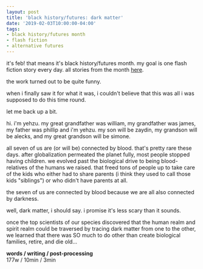 ```yaml
---
layout: post
title: 'black history/futures: dark matter'
date: '2019-02-03T10:00:00-04:00'
tags:
- black history/futures month
- flash fiction
- alternative futures
--- 
```


<p class="message">it's feb! that means it's black history/futures month. my goal is one flash fiction story every day. all stories from the month <a href="{{ site.baseurl }}tags/#black%20history/futures%20month-ref">here</a>.</p>

the work turned out to be quite funny. 

when i finally saw it for what it was, i couldn't believe that this was all i was supposed to do this time round. 

let me back up a bit. 

hi. i'm yehzu. my great grandfather was william, my grandfather was james, my father was phillip and i'm yehzu. my son will be zaydin, my grandson will be alecks, and my great grandson will be simone. 

all seven of us are (or will be) connected by blood. that's pretty rare these days. after globalization permeated the planet fully, most people stopped having children. we evolved past the biological drive to being blood-relatives of the humans we raised. that freed tons of people up to take care of the kids who either had to share parents (i think they used to call those kids "siblings") or who didn't have parents at all. 

the seven of us are connected by blood because we are all also connected by darkness. 

well, dark matter, i should say. i promise it's less scary than it sounds. 

once the top scientists of our species discovered that the human realm and spirit realm could be traversed by tracing dark matter from one to the other, we learned that there was SO much to do other than create biological families, retire, and die old...

<!-- hyperlink bank -->


<!-- &#042; = asterisk -->
<!-- &#039; = single quote '-->

**words / writing / post-processing**  
177w / 10min / 3min